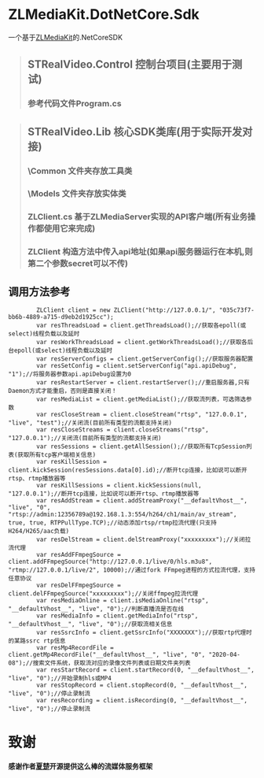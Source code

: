 # ZLMediaKit.DotNetCore.Sdk
一个基于[ZLMediaKit](https://github.com/xiongziliang/ZLMediaKit)的.NetCoreSDK

>## STRealVideo.Control  控制台项目(主要用于测试)
>### 参考代码文件Program.cs

>## STRealVideo.Lib  核心SDK类库(用于实际开发对接)
>### \Common 文件夹存放工具类
>### \Models 文件夹存放实体类
>### ZLClient.cs 基于ZLMediaServer实现的API客户端(所有业务操作都使用它来完成)
>### ZLClient 构造方法中传入api地址(如果api服务器运行在本机,则第二个参数secret可以不传)

## 调用方法参考
     
            ZLClient client = new ZLClient("http://127.0.0.1/", "035c73f7-bb6b-4889-a715-d9eb2d1925cc");
            var resThreadsLoad = client.getThreadsLoad();//获取各epoll(或select)线程负载以及延时
            var resWorkThreadsLoad = client.getWorkThreadsLoad();//获取各后台epoll(或select)线程负载以及延时
            var resServerConfigs = client.getServerConfig();//获取服务器配置
            var resSetConfig = client.setServerConfig("api.apiDebug", "1");//将服务器参数api.apiDebug设置为0
            var resRestartServer = client.restartServer();//重启服务器,只有Daemon方式才能重启，否则是直接关闭！
            var resMediaList = client.getMediaList();//获取流列表，可选筛选参数
            var resCloseStream = client.closeStream("rtsp", "127.0.0.1", "live", "test");//关闭流(目前所有类型的流都支持关闭)
            var resCloseStreams = client.closeStreams("rtsp", "127.0.0.1");//关闭流(目前所有类型的流都支持关闭)
            var resSessions = client.getAllSession();//获取所有TcpSession列表(获取所有tcp客户端相关信息)
            var resKillSession = client.kickSession(resSessions.data[0].id);//断开tcp连接，比如说可以断开rtsp、rtmp播放器等
            var resKillSessions = client.kickSessions(null, "127.0.0.1");//断开tcp连接，比如说可以断开rtsp、rtmp播放器等
            var resAddStream = client.addStreamProxy("__defaultVhost__", "live", "0", "rtsp://admin:12356789a@192.168.1.3:554/h264/ch1/main/av_stream", true, true, RTPPullType.TCP);//动态添加rtsp/rtmp拉流代理(只支持H264/H265/aac负载)
            var resDelStream = client.delStreamProxy("xxxxxxxxx");//关闭拉流代理
            var resAddFFmpegSource = client.addFFmpegSource("http://127.0.0.1/live/0/hls.m3u8", "rtmp://127.0.0.1/live/2", 10000);//通过fork FFmpeg进程的方式拉流代理，支持任意协议
            var resDelFFmpegSource = client.delFFmpegSource("xxxxxxxxx");//关闭ffmpeg拉流代理
            var resMediaOnline = client.isMediaOnline("rtsp", "__defaultVhost__", "live", "0");//判断直播流是否在线
            var resMediaInfo = client.getMediaInfo("rtsp", "__defaultVhost__", "live", "0");//获取流相关信息
            var resSsrcInfo = client.getSsrcInfo("XXXXXXX");//获取rtp代理时的某路ssrc rtp信息
            var resMp4RecordFile = client.getMp4RecordFile("__defaultVhost__", "live", "0", "2020-04-08");//搜索文件系统，获取流对应的录像文件列表或日期文件夹列表
            var resStartRecord = client.startRecord(0, "__defaultVhost__", "live", "0");//开始录制hls或MP4
            var resStopRecord = client.stopRecord(0, "__defaultVhost__", "live", "0");//停止录制流
            var resRecording = client.isRecording(0, "__defaultVhost__", "live", "0");//停止录制流


# 致谢
#### 感谢作者[夏楚](https://github.com/xiongziliang)开源提供这么棒的流媒体服务框架